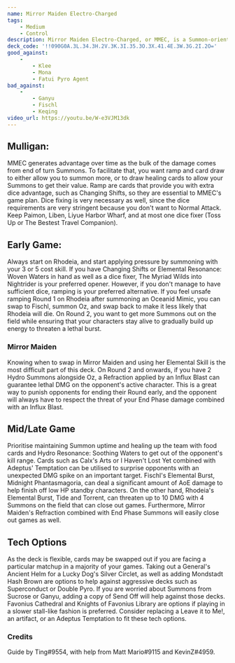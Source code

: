 ```yaml
---
name: Mirror Maiden Electro-Charged
tags:
    - Medium
    - Control
description: Mirror Maiden Electro-Charged, or MMEC, is a Summon-oriented midrange deck which aims to gain advantage through high value Skills and Electro-Charged. Use Rhodeia of Loch and Fischl's Summons to whittle down the opponent and use their Elemental Bursts and Mirror Maiden to finish them off!
deck_code: '!!090G0A.3L.34.3H.2V.3K.3I.35.3O.3X.41.4E.3W.3G.2I.2O='
good_against:
    - 
        - Klee
        - Mona
        - Fatui Pyro Agent
bad_against: 
    - 
        - Ganyu
        - Fischl
        - Keqing
video_url: https://youtu.be/W-e3VJM13dk
--- 
```



## Mulligan: 
<CardRow :cards="['Liyue Harbor Wharf', 'Liben', 'Paimon', 'The Bestest Travel Companion', 'Toss-Up']"></CardRow>


MMEC generates advantage over time as the bulk of the damage comes from end of turn Summons. To facilitate that, you want ramp and card draw to either allow you to summon more, or to draw healing cards to allow your Summons to get their value. Ramp are cards that provide you with extra dice advantage, such as Changing Shifts, so they are essential to MMEC's game plan. Dice fixing is very necessary as well, since the dice requirements are very stringent because you don't want to Normal Attack. Keep Paimon, Liben, Liyue Harbor Wharf, and at most one dice fixer (Toss Up or The Bestest Travel Companion).


## Early Game: 


Always start on Rhodeia, and start applying pressure by summoning with your 3 or 5 cost skill. If you have Changing Shifts or Elemental Resonance: Woven Waters in hand as well as a dice fixer, The Myriad Wilds into Nightrider is your preferred opener. However, if you don't manage to have sufficient dice, ramping is your preferred alternative. If you feel unsafe ramping Round 1 on Rhodeia after summoning an Oceanid Mimic, you can swap to Fischl, summon Oz, and swap back to make it less likely that Rhodeia will die. On Round 2, you want to get more Summons out on the field while ensuring that your characters stay alive to gradually build up energy to threaten a lethal burst.


### Mirror Maiden
<CardRow :cards= "['Mirror Maiden']"></CardRow>


Knowing when to swap in Mirror Maiden and using her Elemental Skill is the most difficult part of this deck. On Round 2 and onwards, if you have 2 Hydro Summons alongside Oz, a Refraction applied by an Influx Blast can guarantee lethal DMG on the opponent's active character. This is a great way to punish opponents for ending their Round early, and the opponent will always have to respect the threat of your End Phase damage combined with an Influx Blast.


## Mid/Late Game
<CardFan :cards="['Calx\'s Arts', 'I Haven\'t Lost Yet', 'Adeptus\' Temptation',]"></CardFan>


Prioritise maintaining Summon uptime and healing up the team with food cards and Hydro Resonance: Soothing Waters to get out of the opponent's kill range. Cards such as Calx's Arts or I Haven't Lost Yet combined with Adeptus' Temptation can be utilised to surprise opponents with an unexpected DMG spike on an important target. Fischl's Elemental Burst, Midnight Phantasmagoria, can deal a significant amount of AoE damage to help finish off low HP standby characters. On the other hand, Rhodeia's Elemental Burst, Tide and Torrent, can threaten up to 10 DMG with 4 Summons on the field that can close out games. Furthermore, Mirror Maiden's Refraction combined with End Phase Summons will easily close out games as well.


## Tech Options
<CardFan :cards="['Send Off', 'Lucky Dog\'s Silver Circlet', 'Mondstadt Hash Brown',]"></CardFan>


As the deck is flexible, cards may be swapped out if you are facing a particular matchup in a majority of your games. Taking out a General's Ancient Helm for a Lucky Dog's Silver Circlet, as well as adding Mondstadt Hash Brown are options to help against aggressive decks such as Superconduct or Double Pyro. If you are worried about Summons from Sucrose or Ganyu, adding a copy of Send Off will help against those decks. Favonius Cathedral and Knights of Favonius Library are options if playing in a slower stall-like fashion is preferred. Consider replacing a Leave it to Me!, an artifact, or an Adeptus Temptation to fit these tech options.  


### Credits
Guide by Ting#9554, with help from Matt Mario#9115 and KevinZ#4959.